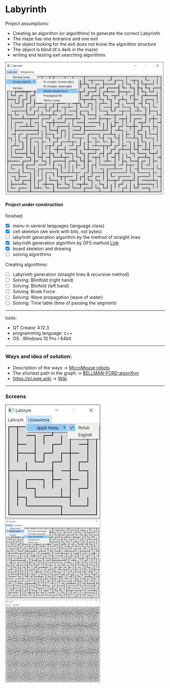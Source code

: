 # Labyrinth
Project assumptions:
- Creating an algorithm (or algorithms) to generate the correct Labyrinth
- The maze has one entrance and one exit
- The object looking for the exit does not know the algorithm structure
- The object is blind (it's dark in the maze)
- writing and testing exit searching algorithms

<img src="./projectScreenImage/Labyrinth02.png" width=500 />

#### Project under construction
finished:
- [x] menu in several languages (language class)
- [x] cell skeleton (we work with bits, not bytes)
- [ ] labyrinth generation algorithm by the method of straight lines
- [x] labyrinth generation algorithm by DFS method [Link](https://pl.qwe.wiki/wiki/Depth-first_search)
- [x] board skeleton and drawing
- [ ] solving algorithms

Creating algorithms:
 - [ ] Labyrinth generation (straight lines & recursive method)
 - [ ] Solving: Blintfold (right hand)
 - [ ] Solving: Blinfold (left hand)
 - [ ] Solving: Brute Force
 - [ ] Solving: Wave propagation (wave of water)
 - [ ] Solving: Time table (time of passing the segment)
---
tools:
- QT Creator 4.12.3
- programming language: c++
- OS : Windows 10 Pro / 64bit
---
### Ways and idea of solution:
* Description of the ways -> [MicroMouse robots](https://forbot.pl/blog/roboty-micromouse-5-metod-przeszukiwania-labiryntu-id17354)
* The shortest path in the graph -> [BELLMAN-FORD algorithm](https://pl.wikipedia.org/wiki/Algorytm_Bellmana-Forda)
* https://pl.qwe.wiki -> [Wiki](https://pl.qwe.wiki/wiki/Maze_generation_algorithm)
---
### Screens
<img src="./projectScreenImage/Labyrinth01.png" width=300 /> 
<img src="./projectScreenImage/Labyrinth02.png" width=300 /> 
<img src="./projectScreenImage/Labyrinth03.png" width=300 /> 